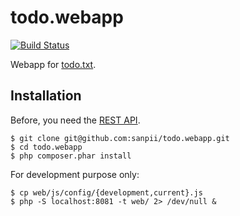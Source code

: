 # todo.webapp

[![Build Status](https://travis-ci.org/sanpii/todo.webapp.png)](https://travis-ci.org/sanpii/todo.webapp)

Webapp for [todo.txt](http://todotxt.com/).

## Installation

Before, you need the [REST API](https://github.com/sanpii/todo.rest).

    $ git clone git@github.com:sanpii/todo.webapp.git
    $ cd todo.webapp
    $ php composer.phar install

For development purpose only:

    $ cp web/js/config/{development,current}.js
    $ php -S localhost:8081 -t web/ 2> /dev/null &
